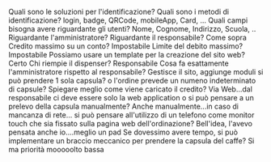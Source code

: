 ﻿Quali sono le soluzioni per l'identificazione?
Quali sono i metodi di identificazione? login, badge, QRCode, mobileApp, Card, ...
Quali campi bisogna avere riguardante gli utenti? Nome, Cognome, Indirizzo, Scuola, ..
Riguardante l'amministratore? Riguardante il responsabile? Come sopra
Credito massimo su un conto? Impostabile
Limite del debito massimo? Impostabile
Possiamo usare un template per la creazione del sito web? Certo
Chi riempie il dispenser? Responsabile
Cosa fa esattamente l'amministratore rispetto al responsabile? Gestisce il sito, aggiunge moduli
si può prendere 1 sola capsula? o l'ordine prevede un numeno indeterminato di capsule? Spiegare meglio
come viene caricato il credito? Via Web...dal responsabile
ci deve essere solo la web application o si può pensare a un prelevo della capsula manualmente? Anche manualmente...in caso di mancanza di rete...
si può pensare all'utilizzo di un telefono come monitor touch che sia fissato sulla pagina web dell'ordinazione? Bell'idea, l'avevo pensata anche io....meglio un pad
Se dovessimo avere tempo, si può implementare un braccio meccanico per prendere la capsula del caffe? Si ma priorità mooooolto bassa